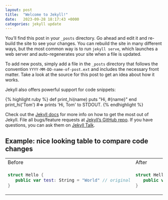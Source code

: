 ```yaml
---
layout: post
title:  "Welcome to Jekyll!"
date:   2023-09-28 18:17:43 +0000
categories: jekyll update
---
```

You’ll find this post in your `_posts` directory. Go ahead and edit it and re-build the site to see your changes. You can rebuild the site in many different ways, but the most common way is to run `jekyll serve`, which launches a web server and auto-regenerates your site when a file is updated.

To add new posts, simply add a file in the `_posts` directory that follows the convention `YYYY-MM-DD-name-of-post.ext` and includes the necessary front matter. Take a look at the source for this post to get an idea about how it works.

Jekyll also offers powerful support for code snippets:

{% highlight ruby %}
def print_hi(name)
  puts "Hi, #{name}"
end
print_hi('Tom')
#=> prints 'Hi, Tom' to STDOUT.
{% endhighlight %}

Check out the [Jekyll docs][jekyll-docs] for more info on how to get the most out of Jekyll. File all bugs/feature requests at [Jekyll’s GitHub repo][jekyll-gh]. If you have questions, you can ask them on [Jekyll Talk][jekyll-talk].

[jekyll-docs]: https://jekyllrb.com/docs/home
[jekyll-gh]:   https://github.com/jekyll/jekyll
[jekyll-talk]: https://talk.jekyllrb.com/


## Example: nice looking table to compare code changes

<table>
<tr>
<td> Before </td> <td> After </td>
</tr>
<tr>
<td>

```swift
struct Hello {
   public var test: String = "World" // original
}
```

</td>
<td>
    
```swift
struct Hello {
   public var test: String = "Universe" // changed
}
```
</td>
</tr>
</table>
